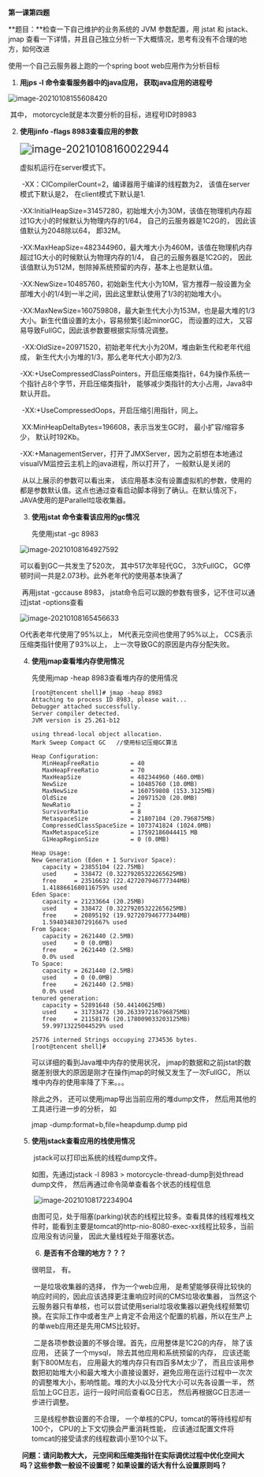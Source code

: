 **第一课第四题**

**题目：**检查一下自己维护的业务系统的 JVM 参数配置，用 jstat 和 jstack、jmap
查看一下详情，并且自己独立分析一下大概情况，思考有没有不合理的地方，如何改进

使用一个自己云服务器上跑的一个spring boot web应用作为分析目标

1. **用jps -l 命令查看服务器中的java应用， 获取java应用的进程号**

![image-20210108155608420](C:\Users\xiaowenhou\AppData\Roaming\Typora\typora-user-images\image-20210108155608420.png)

​	其中， motorcycle就是本次要分析的目标，进程号ID时8983

 2. **使用jinfo -flags 8983查看应用的参数**

    <img src="C:\Users\xiaowenhou\AppData\Roaming\Typora\typora-user-images\image-20210108160022944.png" alt="image-20210108160022944" style="zoom:150%;" />

    虚拟机运行在server模式下。

    ​       -XX：CICompilerCount=2，编译器用于编译的线程数为2， 该值在server模式下默认是2， 在client模式下默认是1.

    ​       -XX:InitialHeapSize=31457280，初始堆大小为30M，该值在物理机内存超过1G大小的时候默认为物理内存的1/64， 自己的云服务器是1C2G的， 因此该值默认为2048除以64， 即32M。

    ​        -XX:MaxHeapSize=482344960，最大堆大小为460M，该值在物理机内存超过1G大小的时候默认为物理内存的1/4， 自己的云服务器是1C2G的， 因此该值默认为512M，刨除掉系统预留的内存，基本上也是默认值。

    ​		-XX:NewSize=10485760，初始新生代大小为10M，官方推荐一般设置为全部堆大小的1/4到一半之间，因此这里默认使用了1/3的初始堆大小。

    ​		-XX:MaxNewSize=160759808，最大新生代大小为153M，也是最大堆的1/3大小。新生代值设置的太小，容易频繁引起minorGC， 而设置的过大， 又容易导致FullGC，因此该参数要根据实际情况调整。

    ​		-XX:OldSize=20971520，初始老年代大小为20M，堆由新生代和老年代组成， 新生代大小为堆的1/3，那么老年代大小即为2/3.

    ​		-XX:+UseCompressedClassPointers，开启压缩类指针，64为操作系统一个指针占8个字节，开启压缩类指针， 能够减少类指针的大小占用，Java8中默认开启。

    ​		-XX:+UseCompressedOops，开启压缩引用指针，同上。

    ​		XX:MinHeapDeltaBytes=196608，表示当发生GC时， 最小扩容/缩容多少， 默认时192Kb。

    ​     	-XX:+ManagementServer，打开了JMXServer，因为之前想在本地通过visualVM监控云主机上的java进程，所以打开了， 一般默认是关闭的

    ​		从以上展示的参数可以看出来， 该应用基本没有设置虚拟机的参数，使用的都是参数默认值。这点也通过查看启动脚本得到了确认。在默认情况下， JAVA使用的是Parallel垃圾收集器。

    3. **使用jstat 命令查看该应用的gc情况**

       先使用jstat -gc 8983

    ![image-20210108164927592](C:\Users\xiaowenhou\AppData\Roaming\Typora\typora-user-images\image-20210108164927592.png)

    可以看到GC一共发生了520次， 其中517次年轻代GC， 3次FullGC， GC停顿时间一共是2.073秒。此外老年代的使用基本快满了

    ​	再用jstat -gccause 8983， jstat命令后可以跟的参数有很多，记不住可以通过jstat -options查看

    ![image-20210108165456633](C:\Users\xiaowenhou\AppData\Roaming\Typora\typora-user-images\image-20210108165456633.png)

      O代表老年代使用了95%以上， M代表元空间也使用了95%以上， CCS表示压缩类指针使用了93%以上， 上一次导致GC的原因是内存分配失败。

     4. **使用jmap查看堆内存使用情况**

        先使用jmap -heap 8983查看堆内存的使用情况

        ```
        [root@tencent shell]# jmap -heap 8983
        Attaching to process ID 8983, please wait...
        Debugger attached successfully.
        Server compiler detected.
        JVM version is 25.261-b12
        
        using thread-local object allocation.
        Mark Sweep Compact GC   //使用标记压缩GC算法
        
        Heap Configuration:
           MinHeapFreeRatio         = 40
           MaxHeapFreeRatio         = 70
           MaxHeapSize              = 482344960 (460.0MB)
           NewSize                  = 10485760 (10.0MB)
           MaxNewSize               = 160759808 (153.3125MB)
           OldSize                  = 20971520 (20.0MB)
           NewRatio                 = 2
           SurvivorRatio            = 8
           MetaspaceSize            = 21807104 (20.796875MB)
           CompressedClassSpaceSize = 1073741824 (1024.0MB)
           MaxMetaspaceSize         = 17592186044415 MB
           G1HeapRegionSize         = 0 (0.0MB)
        
        Heap Usage:
        New Generation (Eden + 1 Survivor Space):
           capacity = 23855104 (22.75MB)
           used     = 338472 (0.32279205322265625MB)
           free     = 23516632 (22.427207946777344MB)
           1.4188661680116759% used
        Eden Space:
           capacity = 21233664 (20.25MB)
           used     = 338472 (0.32279205322265625MB)
           free     = 20895192 (19.927207946777344MB)
           1.5940348307291667% used
        From Space:
           capacity = 2621440 (2.5MB)
           used     = 0 (0.0MB)
           free     = 2621440 (2.5MB)
           0.0% used
        To Space:
           capacity = 2621440 (2.5MB)
           used     = 0 (0.0MB)
           free     = 2621440 (2.5MB)
           0.0% used
        tenured generation:
           capacity = 52891648 (50.44140625MB)
           used     = 31733472 (30.263397216796875MB)
           free     = 21158176 (20.178009033203125MB)
           59.99713225044529% used
        
        25776 interned Strings occupying 2734536 bytes.
        [root@tencent shell]# 
        
        ```

        可以详细的看到Java堆中内存的使用状况， jmap的数据和之前jstat的数据差别很大的原因是刚才在操作jmap的时候又发生了一次FullGC， 所以堆中内存的使用率降了下来。。。

        除此之外， 还可以使用jmap导出当前应用的堆dump文件， 然后用其他的工具进行进一步的分析， 如

        jmap -dump:format=b,file=heapdump.dump pid

     5. **使用jstack查看应用的栈使用情况**

        ​	jstack可以打印出系统的线程dump文件。

        如图，先通过jstack -l 8983 > motorcycle-thread-dump到处thread dump文件， 然后再通过命令简单查看各个状态的线程信息

        ​    ![image-20210108172234904](C:\Users\xiaowenhou\AppData\Roaming\Typora\typora-user-images\image-20210108172234904.png)

        由图可见，处于阻塞(parking)状态的线程比较多。查看具体的线程堆栈文件时，能看到主要是tomcat的http-nio-8080-exec-xx线程比较多，当前应用没有访问量， 因此大量线程处于阻塞状态。

    	6.  **是否有不合理的地方？？？**

        很明显， 有。

        ​	一是垃圾收集器的选择， 作为一个web应用， 是希望能够获得比较快的响应时间的，因此应该选择更注重响应时间的CMS垃圾收集器， 当然这个云服务器只有单核，也可以尝试使用serial垃圾收集器以避免线程频繁切换。在实际工作中或者生产上肯定不会用这个配置的机器，所以在生产上的单web应用还是先用CMS比较好。

        ​	二是各项参数设置的不够合理。首先，应用整体是1C2G的内存， 除了该应用， 还装了一个mysql， 除去其他应用和系统预留的内存， 应该还能剩下800M左右， 应用最大的堆内存只有四百多M太少了， 而且应该用参数把初始堆大小和最大堆大小直接设置好，避免应用在运行过程中一次次的调整堆大小，影响性能。堆的大小以及分代大小可以先各设置一半， 然后加上GC日志，运行一段时间后查看GC日志， 然后再根据GC日志进一步进行调整。

        ​	三是线程参数设置的不合理， 一个单核的CPU，tomcat的等待线程却有100个， CPU的上下文切换会严重消耗性能， 应该通过配置文件将tomcat的接受请求的线程数调小至10个以下。

        

    ​	**问题：请问助教大大， 元空间和压缩类指针在实际调优过程中优化空间大吗？这些参数一般设不设置呢？如果设置的话大有什么设置原则吗？**
